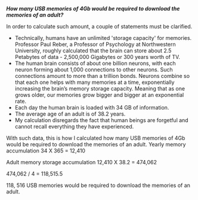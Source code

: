 ***How many USB memories of 4Gb would be required to download the memories of an adult?***

In order to calculate such amount, a couple of statements must be clarified. 
  - Technically, humans  have an unlimited 'storage capacity' for memories. Professor Paul Reber, a Professor of Psychology at Northwestern University,
  roughly calculated that the brain can store about 2.5 Petabytes of data - 2,500,000 Gigabytes or 300 years worth of TV. 
  - The human brain consists of about one billion neurons, with each neuron forming about 1,000 connections to other neurons. Such connections amount to 
  more than a trillion bonds. Neurons combine so that each one helps with many memories at a time, exponentially increasing the brain’s memory 
  storage capacity. Meaning that as one grows older, our memories grow bigger and bigger at an exponential rate. 
  - Each day the human brain is loaded  with 34 GB of information. 
  - The average age of an adult is of 38.2 years. 
  - My calculation disregards the fact that human beings are forgetful and cannot recall everything they have experienced. 

With such data, this is how I calculated how many USB memories of 4Gb would be required to download the memories of an adult. 
  Yearly memory accumulation
  34 X 365 = 12,410 
  
  Adult memory storage accumulation
  12,410 X 38.2 = 474,062
  
  474,062 / 4 = 118,515.5 
  
  118, 516 USB memories would be required to download the memories of an adult.
